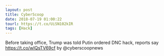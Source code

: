 ```yaml
---
layout: post
title: CyberScoop
date: 2018-07-19 01:00:22
tourl: https://t.co/UiSN102kIR
tags: [Hack]
---
```

Before taking office, Trump was told Putin ordered DNC hack, reports say  https://t.co/wIQsTV69cf by @cyberscoopnews
